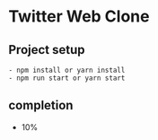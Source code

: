 # Twitter Web Clone

## Project setup

```
- npm install or yarn install
- npm run start or yarn start
```

## completion

- 10%

